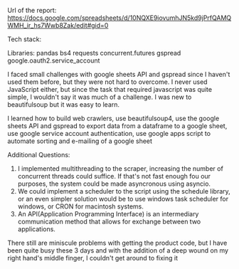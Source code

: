 Url of the report: https://docs.google.com/spreadsheets/d/10NQXE9iovumhJN5kd9jPrfQAMQWMH_ir_hs7Wwb8Zak/edit#gid=0

Tech stack:

Libraries:
pandas
bs4
requests
concurrent.futures
gspread
google.oauth2.service_account

I faced small challenges with google sheets API and gspread since I haven't used them before, but they were not hard to overcome.
I never used JavaScript either, but since the task that required javascript was quite simple, I wouldn't say it was much of a challenge.
I was new to beautifulsoup but it was easy to learn.

I learned how to build web crawlers,
use beautifulsoup4,
use the google sheets API and gspread to export data from a dataframe to a google sheet,
use google service account authentication,
use google apps script to automate sorting and e-mailing of a google sheet

Additional Questions:

1) I implemented multithreading to the scraper, increasing the number of concurrent threads could suffice. If that's not fast enough fou our purposes, the system could be made asyncronous using asyncio.
2) We could implement a scheduler to the script using the schedule library, or an even simpler solution would be to use windows task scheduler for windows, or CRON for macintosh systems.
3) An API(Application Programming Interface) is an intermediary communication method that allows for exchange between two applications.

There still are miniscule problems with getting the product code, but I have been quite busy these 3 days and with the addition of a deep wound on my right hand's middle finger, I couldn't get around to fixing it
